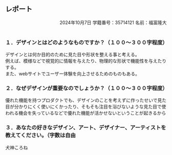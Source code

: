 ## レポート　 

<div style="text-align: right;">
2024年10月7日    
学籍番号：35714121    
名前：福富隆大    
<br>
<br>

</div>  

### １．デザインとはどのようなものですか？（１００〜３００字程度）  

デザインとは何か目的のために見た目や形状を整える事と考える。  
例えば、模様などで視覚的に情報を与えたり、物理的な形状で機能性を与えたりする。  
また、webサイトでユーザー体験を向上させるためのものもある。  

### ２．なぜデザインが重要なのでしょうか？（１００〜３００字程度）  
優れた機能を持つプロダクトでも、デザインのことを考えずに作ったせいで見た目が分かりにくく使いにくかったり、そもそも注目を浴びないような見た目で使われる機会を失っているなどで優れた機能が活かせないということが起きるから

### ３．あなたの好きなデザイン、アート、デザイナー、アーティストを教えてください。（字数は自由  

犬神ころね